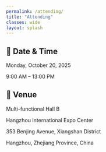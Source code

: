 ```yaml
---
permalink: /attending/
title: "Attending"
classes: wide
layout: splash
---
```


<!-- **Disclaimer:** This workshop is not yet confirmed. We are working on our proposal submission.
{: .notice--danger}

**Warning:** This website is under construction.
{: .notice--warning} -->

<!-- ## Registration

To estimate the number of participants, we encourage prospective attendees to register [here](#). The registration deadline is _To_be_Announced_. -->

## 📅 Date & Time

Monday, October 20, 2025

9:00 AM – 13:00 PM

## 📍 Venue

Multi-functional Hall B

Hangzhou International Expo Center

353 Benjing Avenue, Xiangshan District

Hangzhou, Zhejiang Province, China
